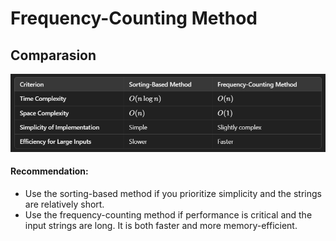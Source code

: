 # Frequency-Counting Method

## Comparasion

![img.png](img.png)

#### Recommendation:

* Use the sorting-based method if you prioritize simplicity and the strings are relatively short.
* Use the frequency-counting method if performance is critical and the input strings are long. It is both faster and
  more memory-efficient.